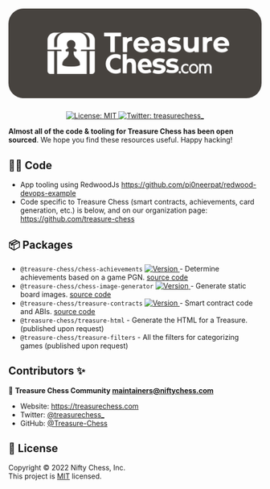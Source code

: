 <h1 align="center"><img width="600" style="border-radius: 30px;" src="https://github.com/treasure-chess/treasure-chess/blob/main/github-header.png?raw=true"/></h1>

<p align="center">
  <a href="#" target="_blank">
    <img alt="License: MIT" src="https://img.shields.io/badge/License-MIT-yellow.svg" />
  </a>
  <a href="https://twitter.com/treasurechess_" target="_blank">
    <img alt="Twitter: treasurechess_" src="https://img.shields.io/twitter/follow/treasurechess_.svg?style=social" />
  </a>
</p>

**Almost all of the code & tooling for Treasure Chess has been open sourced**. We hope you find these resources useful. Happy hacking!

## 🧑‍💻 Code

- App tooling using RedwoodJs https://github.com/pi0neerpat/redwood-devops-example
- Code specific to Treasure Chess (smart contracts, achievements, card generation, etc.) is below, and on our organization page: https://github.com/treasure-chess

## 📦 Packages

- `@treasure-chess/chess-achievements` <a href="https://www.npmjs.com/package/@treasure-chess/chess-achievements" target="_blank"><img alt="Version" src="https://img.shields.io/npm/v/@treasure-chess/chess-achievements.svg">
  </a> - Determine achievements based on a game PGN. [source code](https://github.com/treasure-chess/chess-achievements)
- `@treasure-chess/chess-image-generator` <a href="https://www.npmjs.com/package/@treasure-chess/chess-image-generator" target="_blank"><img alt="Version" src="https://img.shields.io/npm/v/@treasure-chess/chess-image-generator.svg">
  </a> - Generate static board images. [source code](https://github.com/treasure-chess/chess-image-generator)
- `@treasure-chess/treasure-contracts` <a href="https://www.npmjs.com/package/@treasure-chess/treasure-contracts" target="_blank"> <img alt="Version" src="https://img.shields.io/npm/v/@treasure-chess/treasure-contracts.svg"> </a> - Smart contract code and ABIs. [source code](https://github.com/treasure-chess/treasure-contracts)
- `@treasure-chess/treasure-html` - Generate the HTML for a Treasure. (published upon request)
- `@treasure-chess/treasure-filters` - All the filters for categorizing games (published upon request)

## Contributors ✨

👤 **Treasure Chess Community <maintainers@niftychess.com>**

- Website: https://treasurechess.com
- Twitter: [@treasurechess\_](https://twitter.com/treasurechess_)
- GitHub: [@Treasure-Chess](https://github.com/Treasure-Chess)

## 📝 License

Copyright © 2022 Nifty Chess, Inc.<br />
This project is [MIT](https://github.com/Treasure-Chess/chess-achievements/blob/master/LICENSE) licensed.
